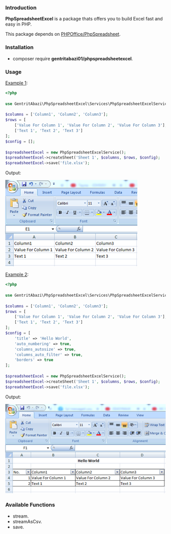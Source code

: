 ### Introduction

**PhpSpreadsheetExcel** is a package thats offers you to build Excel fast and easy in PHP.

This package depends on [PHPOffice/PhpSpreadsheet](https://github.com/PHPOffice/PhpSpreadsheet).

### Installation
* composer require **gentritabazi01/phpspreadsheetexcel**.

### Usage

[Example 1](src/Examples/example-01.php):

```php
<?php

use GentritAbazi\PhpSpreadsheetExcel\Services\PhpSpreadsheetExcelService;

$columns = ['Column1', 'Column2', 'Column3'];
$rows = [
    ['Value For Column 1', 'Value For Column 2', 'Value For Column 3'],
    ['Text 1', 'Text 2', 'Text 3']
];
$config = [];

$spreadsheetExcel = new PhpSpreadsheetExcelService();
$spreadsheetExcel->createSheet('Sheet 1', $columns, $rows, $config);
$spreadsheetExcel->save('file.xlsx');
```

Output:

![...](screenshots/example-01.png)


[Example 2](src/Examples/example-02.php):

```php
<?php

use GentritAbazi\PhpSpreadsheetExcel\Services\PhpSpreadsheetExcelService;

$columns = ['Column1', 'Column2', 'Column3'];
$rows = [
    ['Value For Column 1', 'Value For Column 2', 'Value For Column 3'],
    ['Text 1', 'Text 2', 'Text 3']
];
$config = [
    'title' => 'Hello World',
    'auto_numbering' => true,
    'columns_autosize' => true,
    'columns_auto_filter' => true,
    'borders' => true
];

$spreadsheetExcel = new PhpSpreadsheetExcelService();
$spreadsheetExcel->createSheet('Sheet 1', $columns, $rows, $config);
$spreadsheetExcel->save('file.xlsx');
```

Output:

![...](screenshots/example-02.png)

### Available Functions
* stream.
* streamAsCsv.
* save.
